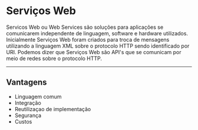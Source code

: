 # Serviços Web

Servicos Web ou Web Services são soluções para aplicações se comunicarem independente de linguagem, software e hardware utilizados. Inicialmente Serviços Web foram criados para troca de mensagens utilizando a linguagem XML sobre o protocolo HTTP sendo identificado por URI. Podemos dizer que Serviços Web são API's que se comunicam por meio de redes sobre o protocolo HTTP.

---
## Vantagens

- Linguagem comum
- Integração
- Reutilizaçao de implementação
- Segurança
- Custos

